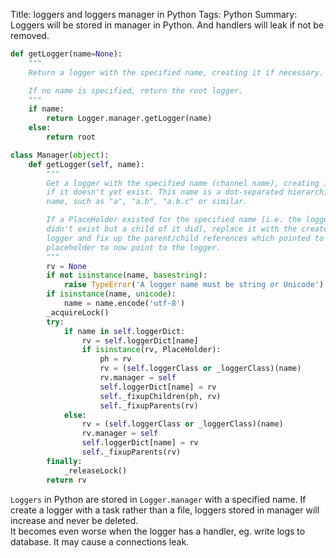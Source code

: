 Title: loggers and loggers manager in Python
Tags: Python
Summary: Loggers will be stored in manager in Python. And handlers will leak if not be removed.

``` Python
def getLogger(name=None):
    """
    Return a logger with the specified name, creating it if necessary.

    If no name is specified, return the root logger.
    """
    if name:
        return Logger.manager.getLogger(name)
    else:
        return root

class Manager(object):
    def getLogger(self, name):
        """
        Get a logger with the specified name (channel name), creating it
        if it doesn't yet exist. This name is a dot-separated hierarchical
        name, such as "a", "a.b", "a.b.c" or similar.

        If a PlaceHolder existed for the specified name [i.e. the logger
        didn't exist but a child of it did], replace it with the created
        logger and fix up the parent/child references which pointed to the
        placeholder to now point to the logger.
        """
        rv = None
        if not isinstance(name, basestring):
            raise TypeError('A logger name must be string or Unicode')
        if isinstance(name, unicode):
            name = name.encode('utf-8')
        _acquireLock()
        try:
            if name in self.loggerDict:
                rv = self.loggerDict[name]
                if isinstance(rv, PlaceHolder):
                    ph = rv
                    rv = (self.loggerClass or _loggerClass)(name)
                    rv.manager = self
                    self.loggerDict[name] = rv
                    self._fixupChildren(ph, rv)
                    self._fixupParents(rv)
            else:
                rv = (self.loggerClass or _loggerClass)(name)
                rv.manager = self
                self.loggerDict[name] = rv
                self._fixupParents(rv)
        finally:
            _releaseLock()
        return rv
```
`Loggers` in Python are stored in `Logger.manager` with a specified name. If create a logger with a task rather than a file, loggers stored in manager will increase and never be deleted.  
It becomes even worse when the logger has a handler, eg. write logs to database. It may cause a connections leak.
